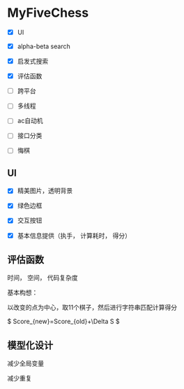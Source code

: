# MyFiveChess

- [x] UI
- [x] alpha-beta search
- [x] 启发式搜索
- [x] 评估函数
- [ ] 跨平台
- [ ] 多线程
- [ ] ac自动机
- [ ] 接口分类
- [ ] 悔棋



## UI

- [x] 精美图片，透明背景
- [x] 绿色边框
- [x] 交互按钮
- [x] 基本信息提供（执手， 计算耗时， 得分）



## 评估函数

时间， 空间， 代码复杂度

基本构想：

以改变的点为中心，取11个棋子，然后进行字符串匹配计算得分



$ Score_{new}=Score_{old}+\Delta S  $



## 模型化设计

减少全局变量

减少重复
